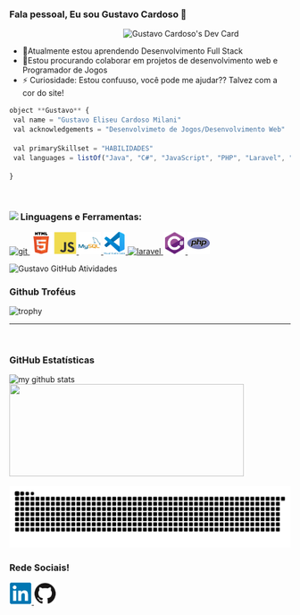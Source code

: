 ### Fala pessoal, Eu sou Gustavo Cardoso 👋
<div>
<a href="https://app.daily.dev/GustavoCardosio"><img src="https://api.daily.dev/devcards/ac3987b08cd34032a3938e849726d024.png?r=7fy" width="300" align="right" alt="Gustavo Cardoso's Dev Card"/></a>
<br />

- 🌱Atualmente estou aprendendo Desenvolvimento Full Stack
- 👯Estou procurando colaborar em projetos de desenvolvimento web e Programador de Jogos
- ⚡ Curiosidade: Estou confuuso, você pode me ajudar?? Talvez com a cor do site!
</div>

```javascript
object **Gustavo** {
 val name = "Gustavo Eliseu Cardoso Milani"
 val acknowledgements = "Desenvolvimeto de Jogos/Desenvolvimento Web"
 
 val primarySkillset = "HABILIDADES"
 val languages = listOf("Java", "C#", "JavaScript", "PHP", "Laravel", "CSS", "HTML") 

}
```
<br/>

<h3 align="left"><img src="https://media.giphy.com/media/WUlplcMpOCEmTGBtBW/giphy.gif" width="50"> Linguagens e Ferramentas:</h3> 
<p align="left">
  <a href="https://git-scm.com/" target="_blank"> <img src="https://www.vectorlogo.zone/logos/git-scm/git-scm-icon.svg" alt="git" width="40" height="40"/> </a>
  <a href="https://www.w3.org/html/" target="_blank"> <img src="https://raw.githubusercontent.com/devicons/devicon/master/icons/html5/html5-original-wordmark.svg" alt="html5" width="40" height="40"/></a>
  <a href="https://developer.mozilla.org/en-US/docs/Web/JavaScript" target="_blank"> <img src="https://raw.githubusercontent.com/devicons/devicon/master/icons/javascript/javascript-original.svg" alt="javascript" width="40" height="40"/> </a>
  <a href="https://www.mysql.com/" target="_blank"> <img src="https://raw.githubusercontent.com/devicons/devicon/master/icons/mysql/mysql-original-wordmark.svg" alt="mysql" width="40" height="40"/> </a>
  <a href="https://code.visualstudio.com/" target="_blank"> <img src="https://raw.githubusercontent.com/devicons/devicon/master/icons/vscode/vscode-original-wordmark.svg" alt="vscode" width="40" height="40"/> </a>
  <a href="https://laravel.com/" target="_blank"> <img src="https://www.svgrepo.com/show/353985/laravel.svg" alt="laravel" width="40" height="40"/> </a>
  <a href="https://unity.com/how-to/learning-c-sharp-unity-beginners" target="_blank"> <img src="https://raw.githubusercontent.com/devicons/devicon/master/icons/csharp/csharp-original.svg" alt="csharp" width="40" height="40"/> </a>
  <a href="https://www.php.net/" target="_blank"> <img src="https://raw.githubusercontent.com/devicons/devicon/master/icons/php/php-original.svg" alt="php" width="40" height="40"/> </a>

</p>


<p align="left">
 
![Gustavo GitHub Atividades](https://activity-graph.herokuapp.com/graph?username=GustavoCardoso-io&hide_border=true&theme=redical)

</p>

### Github Troféus
<p>
 
![trophy](https://github-profile-trophy.vercel.app/?username=GustavoCardoso-io&margin-w=15theme=dark)
 
</p>
<hr>
<br />

### GitHub Estatísticas

<p align="left">
<img src="https://github-readme-stats.vercel.app/api?username=GustavoCardoso-io&show_icons=true&theme=buefy&count_private=true" alt="my github stats" width="420"/>
   <img src="https://github-readme-streak-stats.herokuapp.com/?user=GustavoCardoso-io" width="420" height="165">
</p>

<div>
 <p align="center">
    <img src="https://github.com/Asmit2952/Asmit2952/blob/output/github-contribution-grid-snake.svg" alt="snake">
 </p>
</div>


### Rede Sociais!
<p align="left">
<a href="https://www.linkedin.com/in/gustavo-cardoso-67b556187/" target="_blank"> <img src="https://raw.githubusercontent.com/devicons/devicon/master/icons/linkedin/linkedin-original.svg" alt="php" width="40" height="40"/> </a>
<a href="https://github.com/GustavoCardoso-io" target="_blank"> <img src="https://raw.githubusercontent.com/devicons/devicon/master/icons/github/github-original.svg" alt="github" width="40" height="40"/> </a>
 </p>
 
 
